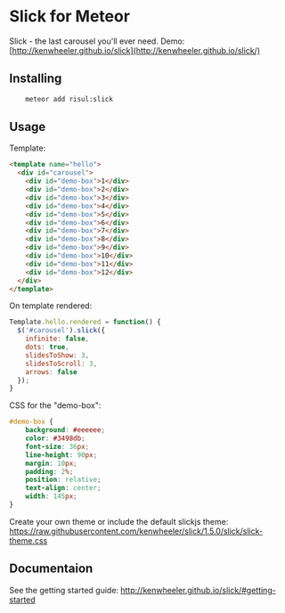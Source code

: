 # Slick for Meteor

Slick - the last carousel you'll ever need.
Demo: [http://kenwheeler.github.io/slick](http://kenwheeler.github.io/slick/)

## Installing

```bash
    meteor add risul:slick
```

## Usage

Template:

```html
<template name="hello">
  <div id="carousel">
    <div id="demo-box">1</div>
    <div id="demo-box">2</div>
    <div id="demo-box">3</div>
    <div id="demo-box">4</div>
    <div id="demo-box">5</div>
    <div id="demo-box">6</div>
    <div id="demo-box">7</div>
    <div id="demo-box">8</div>
    <div id="demo-box">9</div>
    <div id="demo-box">10</div>
    <div id="demo-box">11</div>
    <div id="demo-box">12</div>
  </div>
</template>
```

On template rendered:

```js
Template.hello.rendered = function() {
  $('#carousel').slick({
    infinite: false,
    dots: true,
    slidesToShow: 3,
    slidesToScroll: 3,
    arrows: false
  });
}
```

CSS for the "demo-box":

```css
#demo-box {
    background: #eeeeee;
    color: #3498db;
    font-size: 36px;
    line-height: 90px;
    margin: 10px;
    padding: 2%;
    position: relative;
    text-align: center;
    width: 145px;
}
```

Create your own theme or include the default slickjs theme: https://raw.githubusercontent.com/kenwheeler/slick/1.5.0/slick/slick-theme.css


## Documentaion

See the getting started guide: http://kenwheeler.github.io/slick/#getting-started